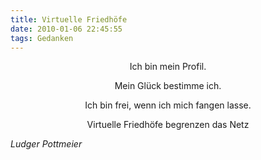 ```yaml
---
title: Virtuelle Friedhöfe
date: 2010-01-06 22:45:55
tags: Gedanken
---
```

<center>

Ich bin mein Profil.

Mein Glück bestimme ich.


Ich bin frei,
wenn ich mich fangen lasse.


Virtuelle Friedhöfe
begrenzen das Netz

</center>

_Ludger Pottmeier_
